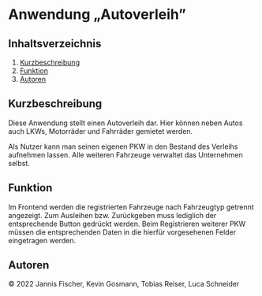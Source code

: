 Anwendung „Autoverleih”
==============================

Inhaltsverzeichnis
------------------

 1. [Kurzbeschreibung](#kurzbeschreibung)
 1. [Funktion](#funktion)
 1. [Autoren](#autoren)
 
Kurzbeschreibung
----------------

Diese Anwendung stellt einen Autoverleih dar. Hier können neben Autos
auch LKWs, Motorräder und Fahrräder gemietet werden.

Als Nutzer kann man seinen eigenen PKW in den Bestand des Verleihs
aufnehmen lassen. Alle weiteren Fahrzeuge verwaltet das Unternehmen
selbst.

Funktion
----------------------------

Im Frontend werden die registrierten Fahrzeuge nach Fahrzeugtyp getrennt
angezeigt. Zum Ausleihen bzw. Zurückgeben muss lediglich der entsprechende
Button gedrückt werden. Beim Registrieren weiterer PKW müssen die entsprechenden
Daten in die hierfür vorgesehenen Felder eingetragen werden.

Autoren
----------------

© 2022 Jannis Fischer, Kevin Gosmann, Tobias Reiser, Luca Schneider